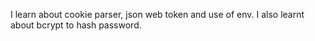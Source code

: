I learn about cookie parser, json web token and use of env.
I also learnt about bcrypt to hash password.
